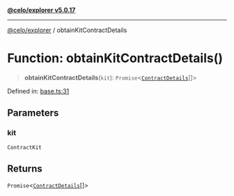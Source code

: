 [**@celo/explorer v5.0.17**](../README.md)

***

[@celo/explorer](../README.md) / obtainKitContractDetails

# Function: obtainKitContractDetails()

> **obtainKitContractDetails**(`kit`): `Promise`\<[`ContractDetails`](../interfaces/ContractDetails.md)[]\>

Defined in: [base.ts:31](https://github.com/celo-org/developer-tooling/blob/master/packages/sdk/explorer/src/base.ts#L31)

## Parameters

### kit

`ContractKit`

## Returns

`Promise`\<[`ContractDetails`](../interfaces/ContractDetails.md)[]\>
